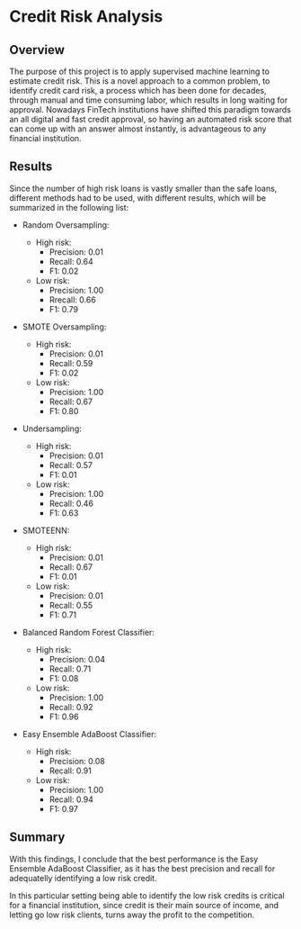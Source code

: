 # Credit Risk Analysis

## Overview
The purpose of this project is to apply supervised machine learning to estimate credit risk. 
This is a novel approach to a common problem, to identify credit card risk, a process which has been done for decades, through manual and time consuming labor, which results in long waiting for approval.
Nowadays FinTech institutions have shifted this paradigm towards an all digital and fast credit approval, so having an automated risk score that can come up with an answer almost instantly, is advantageous to any financial institution.

## Results
Since the number of high risk loans is vastly smaller than the safe loans, different methods had to be used, with different results, which will be summarized in the following list:

 - Random Oversampling:
	 - High risk: 
		 - Precision: 0.01
		 - Recall: 0.64
		 - F1: 0.02
	 - Low risk: 
		 - Precision: 1.00
		 - Rrecall: 0.66
		 - F1: 0.79
		 
 - SMOTE Oversampling:
	 - High risk: 
		 - Precision: 0.01
		 - Recall: 0.59
		 - F1: 0.02
	 - Low risk: 
		 - Precision: 1.00
		 - Recall: 0.67
		 - F1: 0.80
		
 - Undersampling:
	 - High risk:
		 - Precision: 0.01
		 - Recall: 0.57
		 - F1: 0.01
	 - Low risk:
		 - Precision: 1.00
		 - Recall: 0.46
		 - F1: 0.63
		 
 - SMOTEENN:
	 - High risk: 
		 - Precision: 0.01
		 - Recall: 0.67
		 - F1: 0.01
	 - Low risk:
		 - Precision: 0.01
		 - Recall: 0.55
		 - F1: 0.71
 - Balanced Random Forest Classifier:		 
	 - High risk:
		 - Precision: 0.04
		 - Recall: 0.71
		 - F1: 0.08
	 - Low risk: 
		 - Precision: 1.00
		 - Recall: 0.92
		 - F1: 0.96
 - Easy Ensemble AdaBoost Classifier:
	 - High risk:
		 - Precision: 0.08
		 - Recall: 0.91
	 - Low risk:
		 - Precision: 1.00
		 - Recall: 0.94
		 - F1: 0.97

## Summary
With this findings, I conclude that the best performance is the Easy Ensemble AdaBoost Classifier, as it has the best precision and recall for adequatelly identifying a low risk credit.

In this particular setting being able to identify the low risk credits is critical for a financial institution, since credit is their main source of income, and letting go low risk clients, turns away the profit to the competition.
